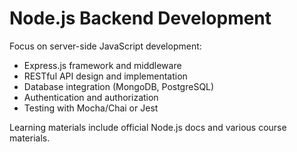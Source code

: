 # Node.js Backend Development

Focus on server-side JavaScript development:
- Express.js framework and middleware
- RESTful API design and implementation
- Database integration (MongoDB, PostgreSQL)
- Authentication and authorization
- Testing with Mocha/Chai or Jest

Learning materials include official Node.js docs and various course materials.
